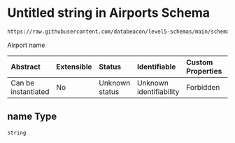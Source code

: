 # Untitled string in Airports Schema

```txt
https://raw.githubusercontent.com/databeacon/level5-schemas/main/schemas/airports.schema.json#/properties/name
```

Airport name

| Abstract            | Extensible | Status         | Identifiable            | Custom Properties | Additional Properties | Access Restrictions | Defined In                                                                      |
| :------------------ | :--------- | :------------- | :---------------------- | :---------------- | :-------------------- | :------------------ | :------------------------------------------------------------------------------ |
| Can be instantiated | No         | Unknown status | Unknown identifiability | Forbidden         | Allowed               | none                | [airports.schema.json\*](../../out/airports.schema.json "open original schema") |

## name Type

`string`
